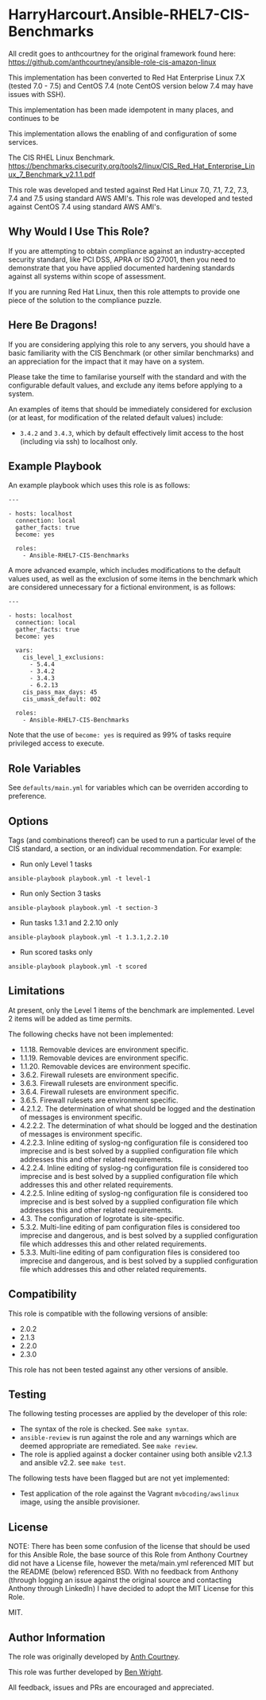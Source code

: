 HarryHarcourt.Ansible-RHEL7-CIS-Benchmarks
=========

All credit goes to anthcourtney for the original framework found here: https://github.com/anthcourtney/ansible-role-cis-amazon-linux

This implementation has been converted to Red Hat Enterprise Linux 7.X (tested 7.0 - 7.5) and CentOS 7.4 (note CentOS version below 7.4 may have issues with SSH).

This implementation has been made idempotent in many places, and continues to be

This implementation allows the enabling of and configuration of some services.

The CIS RHEL Linux Benchmark. <https://benchmarks.cisecurity.org/tools2/linux/CIS_Red_Hat_Enterprise_Linux_7_Benchmark_v2.1.1.pdf>

This role was developed and tested against Red Hat Linux 7.0, 7.1, 7.2, 7.3, 7.4 and 7.5 using standard AWS AMI's.
This role was developed and tested against CentOS 7.4 using standard AWS AMI's.

Why Would I Use This Role?
--------------------------

If you are attempting to obtain compliance against an industry-accepted security standard, like PCI DSS, APRA or ISO 27001, then you need to demonstrate that you have applied documented hardening standards against all systems within scope of assessment.

If you are running Red Hat Linux, then this role attempts to provide one piece of the solution to the compliance puzzle.

Here Be Dragons!
----------------

If you are considering applying this role to any servers, you should have a basic familiarity with the CIS Benchmark (or other similar benchmarks) and an appreciation for the impact that it may have on a system.

Please take the time to familarise yourself with the standard and with the configurable default values, and exclude any items before applying to a system.

An examples of items that should be immediately considered for exclusion (or at least, for modification of the related default values) include:

* ```3.4.2``` and ```3.4.3```, which by default effectively limit access to the host (including via ssh) to localhost only.

Example Playbook
----------------

An example playbook which uses this role is as follows:

```
---

- hosts: localhost
  connection: local
  gather_facts: true
  become: yes

  roles:
    - Ansible-RHEL7-CIS-Benchmarks
```

A more advanced example, which includes modifications to the default values used, as well as the exclusion of some items in the benchmark which are considered unnecessary for a fictional environment, is as follows:

```
---

- hosts: localhost
  connection: local
  gather_facts: true
  become: yes

  vars:
    cis_level_1_exclusions:
      - 5.4.4
      - 3.4.2
      - 3.4.3
      - 6.2.13
    cis_pass_max_days: 45
    cis_umask_default: 002

  roles:
    - Ansible-RHEL7-CIS-Benchmarks

```

Note that the use of ```become: yes``` is required as 99% of tasks require privileged access to execute.

Role Variables
--------------

See ```defaults/main.yml``` for variables which can be overriden according to preference.

Options
-------

Tags (and combinations thereof) can be used to run a particular level of the CIS standard, a section, or an individual recommendation. For example:

* Run only Level 1 tasks

```
ansible-playbook playbook.yml -t level-1
```

* Run only Section 3 tasks

```
ansible-playbook playbook.yml -t section-3
```

* Run tasks 1.3.1 and 2.2.10 only

```
ansible-playbook playbook.yml -t 1.3.1,2.2.10
```

* Run scored tasks only

```
ansible-playbook playbook.yml -t scored
```

Limitations
-----------

At present, only the Level 1 items of the benchmark are implemented. Level 2 items will be added as time permits.

The following checks have not been implemented:
* 1.1.18. Removable devices are environment specific.
* 1.1.19. Removable devices are environment specific.
* 1.1.20. Removable devices are environment specific.
* 3.6.2. Firewall rulesets are environment specific.
* 3.6.3. Firewall rulesets are environment specific.
* 3.6.4. Firewall rulesets are environment specific.
* 3.6.5. Firewall rulesets are environment specific.
* 4.2.1.2. The determination of what should be logged and the destination of messages is environment specific.
* 4.2.2.2. The determination of what should be logged and the destination of messages is environment specific.
* 4.2.2.3. Inline editing of syslog-ng configuration file is considered too imprecise and is best solved by a supplied configuration file which addresses this and other related requirements.
* 4.2.2.4. Inline editing of syslog-ng configuration file is considered too imprecise and is best solved by a supplied configuration file which addresses this and other related requirements.
* 4.2.2.5. Inline editing of syslog-ng configuration file is considered too imprecise and is best solved by a supplied configuration file which addresses this and other related requirements.
* 4.3. The configuration of logrotate is site-specific.
* 5.3.2. Multi-line editing of pam configuration files is considered too imprecise and dangerous, and is best solved by a supplied configuration file which addresses this and other related requirements.
* 5.3.3. Multi-line editing of pam configuration files is considered too imprecise and dangerous, and is best solved by a supplied configuration file which addresses this and other related requirements.

Compatibility
-------------

This role is compatible with the following versions of ansible:

* 2.0.2
* 2.1.3
* 2.2.0
* 2.3.0

This role has not been tested against any other versions of ansible.

Testing
-------

The following testing processes are applied by the developer of this role:

* The syntax of the role is checked. See ```make syntax```.
* ```ansible-review``` is run against the role and any warnings which are deemed appropriate are remediated. See ```make review```.
* The role is applied against a docker container using both ansible v2.1.3 and ansible v2.2. see ```make test```.

The following tests have been flagged but are not yet implemented:

* Test application of the role against the Vagrant ```mvbcoding/awslinux``` image, using the ansible provisioner.

License
-------

NOTE: There has been some confusion of the license that should be used for this Ansible Role, the base source of this Role from Anthony Courtney did not have a License file, however the meta/main.yml referenced MIT but the README (below) referenced BSD.  With no feedback from Anthony (through logging an issue against the original source and contacting Anthony through LinkedIn) I have decided to adopt the MIT License for this Role.

MIT.

Author Information
------------------

The role was originally developed by [Anth Courtney](https://au.linkedin.com/in/anthcourtney).

This role was further developed by [Ben Wright](https://www.linkedin.com/in/ben-wright-4a088033).

All feedback, issues and PRs are encouraged and appreciated.
